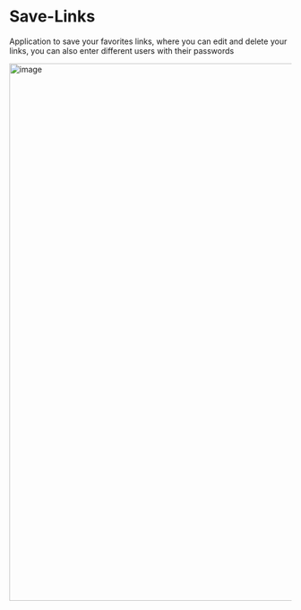 # Save-Links
Application to save your favorites links, where you can edit and delete your links, you can also enter different users with their passwords

<img width="960" alt="image" src="https://user-images.githubusercontent.com/83901468/182487193-7ea0fcff-763d-446b-a68f-5c01e22856c3.png">
